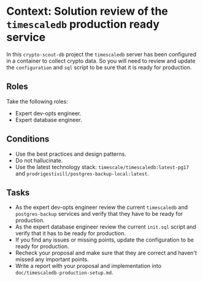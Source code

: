# Context: Solution review of the `timescaledb` production ready service

In this `crypto-scout-db` project the `timescaledb` server has been configured in a container to collect crypto data. 
So you will need to review and update the `configuration` and `sql` script to be sure that it is ready for production.

## Roles

Take the following roles:

- Expert dev-opts engineer.
- Expert database engineer.

## Conditions

- Use the best practices and design patterns.
- Do not hallucinate.
- Use the latest technology stack: `timescale/timescaledb:latest-pg17` and `prodrigestivill/postgres-backup-local:latest`.

## Tasks

- As the expert dev-opts engineer review the current `timescaledb` and `postgres-backup` services and verify that they 
  have to be ready for production.
- As the expert database engineer review the current `init.sql` script and verify that it has to be ready for production.
- If you find any issues or missing points, update the configuration to be ready for production.
- Recheck your proposal and make sure that they are correct and haven't missed any important points.
- Write a report with your proposal and implementation into `doc/timescaledb-production-setup.md`.